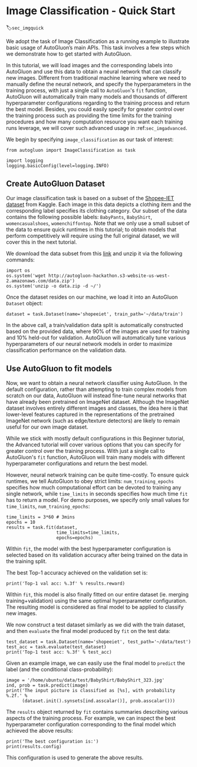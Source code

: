 # Image Classification - Quick Start
:label:`sec_imgquick`

We adopt the task of Image Classification as a running example to illustrate basic usage of AutoGluon’s main APIs. This task involves a few steps which we demonstrate how to get started with AutoGluon. 

In this tutorial, we will load images and the corresponding labels into AutoGluon and use this data to obtain a neural network that can classify new images. Different from traditional machine learning where we need to manually define the neural network, and specify the hyperparameters in the training process, with just a single call to `AutoGluon`'s `fit` function, AutoGluon will automatically train many models and thousands of different hyperparameter configurations regarding to the training process and return the best model.
Besides, you could easily specify for greater control over the training process such as providing the time limits for the training procedures and how many computation resource you want each training runs leverage, we will cover such advanced usage in :ref:`sec_imgadvanced`. 

We begin by specifying `image_classification` as our task of interest:

```{.python .input}
from autogluon import ImageClassification as task

import logging
logging.basicConfig(level=logging.INFO)
```


## Create AutoGluon Dataset

Our image classification task is based on a subset of the [Shopee-IET dataset](https://www.kaggle.com/c/shopee-iet-machine-learning-competition/data) from Kaggle. Each image in this data depicts a clothing item and the corresponding label specifies its clothing category.
Our subset of the data contains the following possible labels: `BabyPants`, `BabyShirt`, `womencasualshoes`, `womenchiffontop`. Note that we only use a small subset of the data to ensure quick runtimes in this tutorial; to obtain models that perform competitively will require using the full original dataset, we will cover this in the next tutorial.  

We download the data subset from this [link](../data.zip)
and unzip it via the following commands:

```{.python .input}
import os
os.system('wget http://autogluon-hackathon.s3-website-us-west-2.amazonaws.com/data.zip')
os.system('unzip -o data.zip -d ~/')
```

Once the dataset resides on our machine, we load it into an AutoGluon `Dataset` object: 

```{.python .input}
dataset = task.Dataset(name='shopeeiet', train_path='~/data/train')
```

In the above call, a train/validation data split is automatically constructed based on the provided data, where 90% of the images are used for training and 10% held-out for validation. AutoGluon will automatically tune various hyperparameters of our neural network models in order to maximize classification performance on the validation data.  



## Use AutoGluon to fit models

Now, we want to obtain a neural network classifier using AutoGluon. In the default configuration, rather than attempting to train complex models from scratch on our data, AutoGluon will instead fine-tune neural networks that have already been pretrained on ImageNet dataset. Although the ImageNet dataset involves entirely different images and classes, the idea here is that lower-level features captured in the representations of the pretrained ImageNet network (such as edge/texture detectors) are likely to remain useful for our own image dataset.  

While we stick with mostly default configurations in this Beginner tutorial, the Advanced tutorial will cover various options that you can specify for greater control over the training process. With just a single call to AutoGluon's `fit` function, AutoGluon will train many models with different hyperparameter configurations and return the best model.

However, neural network training can be quite time-costly. To ensure quick runtimes, we tell AutoGluon to obey strict limits: `num_training_epochs` specifies how much computational effort can be devoted to training any single network, while `time_limits` in seconds specifies how much time `fit` has to return a model. For demo purposes, we specify only small values for `time_limits`, `num_training_epochs`:

```{.python .input}
time_limits = 3*60 # 3mins
epochs = 10
results = task.fit(dataset,
                   time_limits=time_limits,
                   epochs=epochs)
```

Within `fit`, the model with the best hyperparameter configuration is selected based on its validation accuracy after being trained on the data in the training split.  

The best Top-1 accuracy achieved on the validation set is:

```{.python .input}
print('Top-1 val acc: %.3f' % results.reward)
```

Within `fit`, this model is also finally fitted on our entire dataset (ie. merging training+validation) using the same optimal hyperparameter configuration. The resulting model is considered as final model to be applied to classify new images.

We now construct a test dataset similarly as we did with the train dataset, and then `evaluate` the final model produced by `fit` on the test data:

```{.python .input}
test_dataset = task.Dataset(name='shopeeiet', test_path='~/data/test')
test_acc = task.evaluate(test_dataset)
print('Top-1 test acc: %.3f' % test_acc)
```

Given an example image, we can easily use the final model to `predict` the label (and the conditional class-probability):

```{.python .input}
image = '/home/ubuntu/data/test/BabyShirt/BabyShirt_323.jpg'
ind, prob = task.predict(image)
print('The input picture is classified as [%s], with probability %.2f.' %
      (dataset.init().synsets[ind.asscalar()], prob.asscalar()))
```

The `results` object returned by `fit` contains summaries describing various aspects of the training process.
For example, we can inspect the best hyperparameter configuration corresponding to the final model which achieved the above results:

```{.python .input}
print('The best configuration is:')
print(results.config)
```

This configuration is used to generate the above results.
